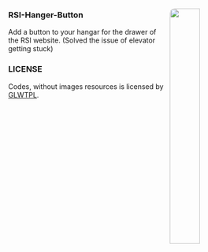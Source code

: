 <img id="img1" align="right" src="https://github.com/user-attachments/assets/11922dbf-96a6-4ab3-b786-6dc1fde610be" width="35%" style="margin-top: 20px; border-radius: 10px 10px">

### RSI-Hanger-Button
Add a button to your hangar for the drawer of the RSI website. (Solved the issue of elevator getting stuck)

### LICENSE
Codes, without images resources is licensed by [GLWTPL](https://github.com/cfdxkk/RSI-Hanger-Button/blob/master/LICENSE).  

